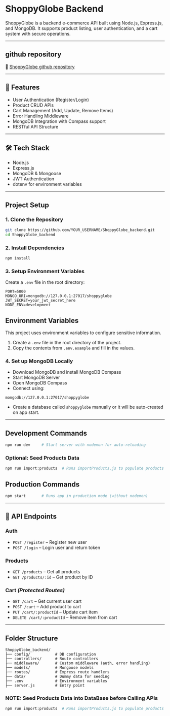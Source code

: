 # ShoppyGlobe Backend

ShoppyGlobe is a backend e-commerce API built using Node.js, Express.js, and MongoDB. It supports product listing, user authentication, and a cart system with secure operations.

---

## github repository

🔗 [ShoppyGlobe github repository](https://github.com/upadhyayji2811/Shopyglobe-bakend.git)

---

## 🚀 Features

- User Authentication (Register/Login)
- Product CRUD APIs
- Cart Management (Add, Update, Remove Items)
- Error Handling Middleware
- MongoDB Integration with Compass support
- RESTful API Structure

---

## 🛠 Tech Stack

- Node.js
- Express.js
- MongoDB & Mongoose
- JWT Authentication
- dotenv for environment variables

---

## Project Setup

### 1. Clone the Repository

```bash
git clone https://github.com/YOUR_USERNAME/ShoppyGlobe_backend.git
cd ShoppyGlobe_backend
```

### 2. Install Dependencies

```bash
npm install
```

### 3. Setup Environment Variables

Create a `.env` file in the root directory:

```env
PORT=5000
MONGO_URI=mongodb://127.0.0.1:27017/shoppyglobe
JWT_SECRET=your_jwt_secret_here
NODE_ENV=development
```

## Environment Variables

This project uses environment variables to configure sensitive information.

1. Create a `.env` file in the root directory of the project.
2. Copy the contents from `.env.example` and fill in the values.

### 4. Set up MongoDB Locally

- Download MongoDB and install MongoDB Compass
- Start MongoDB Server
- Open MongoDB Compass
- Connect using:

```
mongodb://127.0.0.1:27017/shoppyglobe
```

- Create a database called `shoppyglobe` manually or it will be auto-created on app start.

---

## Development Commands

```bash
npm run dev     # Start server with nodemon for auto-reloading
```

### Optional: Seed Products Data

```bash
npm run import:products  # Runs importProducts.js to populate products collection
```


## Production Commands

```bash
npm start       # Runs app in production mode (without nodemon)
```

---

## 🔌 API Endpoints

### Auth

- `POST /register` – Register new user
- `POST /login` – Login user and return token

### Products

- `GET /products` – Get all products
- `GET /products/:id` – Get product by ID

### Cart _(Protected Routes)_

- `GET /cart` – Get current user cart
- `POST /cart` – Add product to cart
- `PUT /cart/:productId` – Update cart item
- `DELETE /cart/:productId` – Remove item from cart

---

## Folder Structure

```
ShoppyGlobe_backend/
├── config/           # DB configuration
├── controllers/      # Route controllers
├── middleware/       # Custom middleware (auth, error handling)
├── models/           # Mongoose models
├── routes/           # Express route handlers
├── data/             # Dummy data for seeding
├── .env              # Environment variables
├── server.js         # Entry point
```

### NOTE: Seed Products Data into DataBase before Calling APIs

```bash
npm run import:products  # Runs importProducts.js to populate products collection
```




